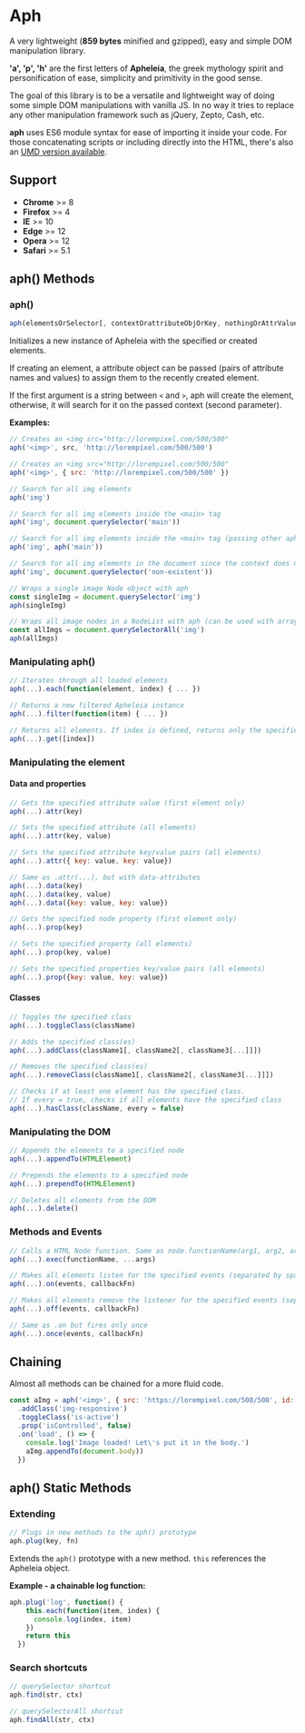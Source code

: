 # Aph

A very lightweight (**859 bytes** minified and gzipped), easy and simple DOM manipulation library.

**'a', 'p', 'h'** are the first letters of **Apheleia**, the greek mythology spirit and personification of ease, simplicity and primitivity in the good sense.

The goal of this library is to be a versatile and lightweight way of doing some simple DOM manipulations with vanilla JS. In no way it tries to replace any other manipulation framework such as jQuery, Zepto, Cash, etc.

**aph** uses ES6 module syntax for ease of importing it inside your code. For those concatenating scripts or including directly into the HTML, there's also an [UMD version available](https://github.com/kaisermann/aph/tree/master/dist/aph.js).

## Support
* **Chrome** >= 8
* **Firefox** >= 4
* **IE** >= 10
* **Edge** >= 12
* **Opera** >= 12
* **Safari** >= 5.1

## aph() Methods

### aph()

```javascript
aph(elementsOrSelector[, contextOrattributeObjOrKey, nothingOrAttrValue])
```

Initializes a new instance of Apheleia with the specified or created elements.

If creating an element, a attribute object can be passed (pairs of attribute names and values) to assign them to the recently created element.

If the first argument is a string between `<` and `>`, aph will create the element, otherwise, it will search for it on the passed context (second parameter).

**Examples:**

```javascript
// Creates an <img src="http://lorempixel.com/500/500"
aph('<img>', src, 'http://lorempixel.com/500/500')

// Creates an <img src="http://lorempixel.com/500/500"
aph('<img>', { src: 'http://lorempixel.com/500/500' })

// Search for all img elements
aph('img')

// Search for all img elements inside the <main> tag
aph('img', document.querySelector('main'))

// Search for all img elements inside the <main> tag (passing other apheleia instance)
aph('img', aph('main'))

// Search for all img elements in the document since the context does not exist
aph('img', document.querySelector('non-existent'))

// Wraps a single image Node object with aph
const singleImg = document.querySelector('img')
aph(singleImg)

// Wraps all image nodes in a NodeList with aph (can be used with arrays as well)
const allImgs = document.querySelectorAll('img')
aph(allImgs)
```

### Manipulating aph()
```javascript
// Iterates through all loaded elements
aph(...).each(function(element, index) { ... })

// Returns a new filtered Apheleia instance
aph(...).filter(function(item) { ... })

// Returns all elements. If index is defined, returns only the specified item.
aph(...).get([index])
```

### Manipulating the element

#### Data and properties
```javascript
// Gets the specified attribute value (first element only)
aph(...).attr(key)

// Sets the specified attribute (all elements)
aph(...).attr(key, value)

// Sets the specified attribute key/value pairs (all elements)
aph(...).attr({ key: value, key: value})

// Same as .attr(...), but with data-attributes
aph(...).data(key)
aph(...).data(key, value)
aph(...).data({key: value, key: value})

// Gets the specified node property (first element only)
aph(...).prop(key)

// Sets the specified property (all elements)
aph(...).prop(key, value)

// Sets the specified properties key/value pairs (all elements)
aph(...).prop({key: value, key: value})
```
#### Classes

```javascript
// Toggles the specified class
aph(...).toggleClass(className)

// Adds the specified class(es)
aph(...).addClass(className1[, className2[, className3[...]]])

// Removes the specified class(es)
aph(...).removeClass(className1[, className2[, className3[...]]])

// Checks if at least one element has the specified class.
// If every = true, checks if all elements have the specified class
aph(...).hasClass(className, every = false)
```
### Manipulating the DOM
```javascript
// Appends the elements to a specified node
aph(...).appendTo(HTMLElement)

// Prepends the elements to a specified node
aph(...).prependTo(HTMLElement)

// Deletes all elements from the DOM
aph(...).delete()
```

### Methods and Events
```javascript
// Calls a HTML Node function. Same as node.functionName(arg1, arg2, arg3...)
aph(...).exec(functionName, ...args)

// Makes all elements listen for the specified events (separated by spaces)
aph(...).on(events, callbackFn)

// Makes all elements remove the listener for the specified events (separated by spaces)
aph(...).off(events, callbackFn)

// Same as .on but fires only once
aph(...).once(events, callbackFn)
```

## Chaining
Almost all methods can be chained for a more fluid code.
```javascript
const aImg = aph('<img>', { src: 'https://lorempixel.com/500/500', id: 'test-img' })
  .addClass('img-responsive')
  .toggleClass('is-active')
  .prop('isControlled', false)
  .on('load', () => {
    console.log('Image loaded! Let\'s put it in the body.')
    aImg.appendTo(document.body))
  })
```

## aph() Static Methods

### Extending

```javascript
// Plugs in new methods to the aph() prototype
aph.plug(key, fn)
```

Extends the `aph()` prototype with a new method. `this` references the Apheleia object.

**Example - a chainable log function:**

```javascript
aph.plug('log', function() {
    this.each(function(item, index) {
      console.log(index, item)
    })
    return this
  })
```

### Search shortcuts

```javascript
// querySelector shortcut
aph.find(str, ctx)

// querySelectorAll shortcut
aph.findAll(str, ctx)
```
